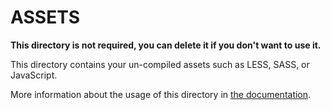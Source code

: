 # ASSETS

**This directory is not required, you can delete it if you don't want to use it.**

This directory contains your un-compiled assets such as LESS, SASS, or JavaScript.

More information about the usage of this directory in [the documentation](https://nuxtjs.org/guide/assets#webpacked).

<!-- update: 2025-07-31T19:31:21.253995 -->

<!-- update: 2025-07-31T19:32:04.120584 -->

<!-- update: 2025-07-31T19:33:21.549259 -->

<!-- update: 2025-07-31T19:37:33.525206 -->
